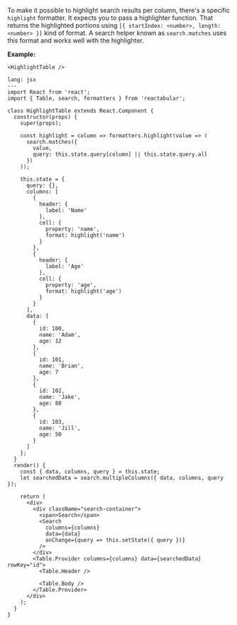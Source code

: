 To make it possible to highlight search results per column, there's a specific `highlight` formatter. It expects you to pass a highlighter function. That returns the highlighted portions using `[{ startIndex: <number>, length: <number> }]` kind of format. A search helper known as `search.matches` uses this format and works well with the highlighter.

**Example:**

```react
<HighlightTable />
```

```code
lang: jsx
---
import React from 'react';
import { Table, search, formatters } from 'reactabular';

class HighlightTable extends React.Component {
  constructor(props) {
    super(props);

    const highlight = column => formatters.highlight(value => (
      search.matches({
        value,
        query: this.state.query[column] || this.state.query.all
      })
    ));

    this.state = {
      query: {},
      columns: [
        {
          header: {
            label: 'Name'
          },
          cell: {
            property: 'name',
            format: highlight('name')
          }
        },
        {
          header: {
            label: 'Age'
          },
          cell: {
            property: 'age',
            format: highlight('age')
          }
        }
      ],
      data: [
        {
          id: 100,
          name: 'Adam',
          age: 12
        },
        {
          id: 101,
          name: 'Brian',
          age: 7
        },
        {
          id: 102,
          name: 'Jake',
          age: 88
        },
        {
          id: 103,
          name: 'Jill',
          age: 50
        }
      ]
    };
  }
  render() {
    const { data, columns, query } = this.state;
    let searchedData = search.multipleColumns({ data, columns, query });

    return (
      <div>
        <div className="search-container">
          <span>Search</span>
          <Search
            columns={columns}
            data={data}
            onChange={query => this.setState({ query })}
          />
        </div>
        <Table.Provider columns={columns} data={searchedData} rowKey="id">
          <Table.Header />

          <Table.Body />
        </Table.Provider>
      </div>
    );
  }
}
```
